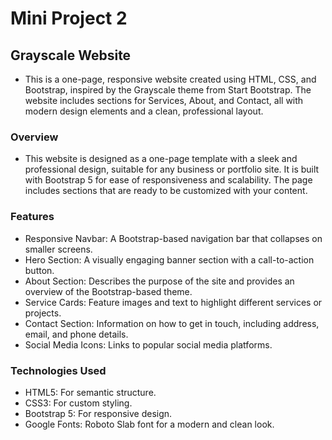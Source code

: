 # Mini Project 2

## Grayscale Website
- This is a one-page, responsive website created using HTML, CSS, and Bootstrap, inspired by the Grayscale theme from Start Bootstrap. The website includes sections for Services, About, and Contact, all with modern design elements and a clean, professional layout.

### Overview
- This website is designed as a one-page template with a sleek and professional design, suitable for any business or portfolio site. It is built with Bootstrap 5 for ease of responsiveness and scalability. The page includes sections that are ready to be customized with your content.

### Features
- Responsive Navbar: A Bootstrap-based navigation bar that collapses on smaller screens.
- Hero Section: A visually engaging banner section with a call-to-action button.
- About Section: Describes the purpose of the site and provides an overview of the Bootstrap-based theme.
- Service Cards: Feature images and text to highlight different services or projects.
- Contact Section: Information on how to get in touch, including address, email, and phone details.
- Social Media Icons: Links to popular social media platforms.

### Technologies Used
- HTML5: For semantic structure.
- CSS3: For custom styling.
- Bootstrap 5: For responsive design.
- Google Fonts: Roboto Slab font for a modern and clean look.
